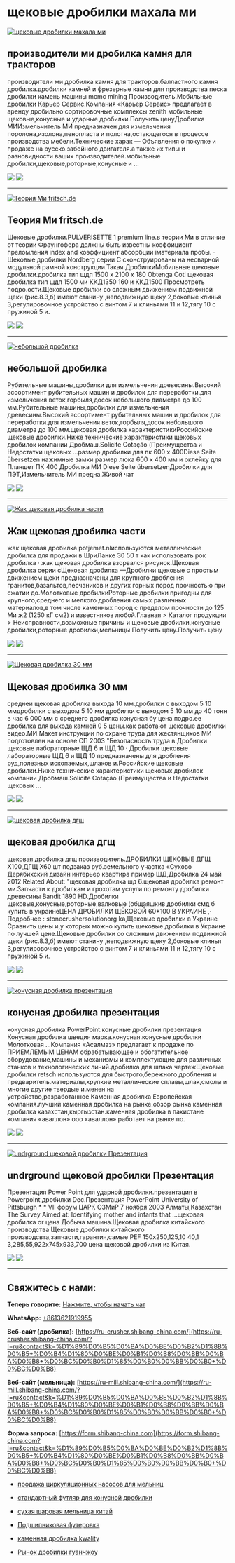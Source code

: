 # щековые дробилки махала ми

<a href="https://swt.shibang-china.com/?l=ru&img&k=%D1%89%D0%B5%D0%BA%D0%BE%D0%B2%D1%8B%D0%B5+%D0%B4%D1%80%D0%BE%D0%B1%D0%B8%D0%BB%D0%BA%D0%B8+%D0%BC%D0%B0%D1%85%D0%B0%D0%BB%D0%B0+%D0%BC%D0%B8" target="_blank">![щековые дробилки махала ми](http://static.shibang-china.com/all-800x300/189.jpg)</a>

## производители ми дробилка камня для тракторов
производители ми дробилка камня для тракторов.балластного камня дробилка.дробилки камней и фрезерные камни для производства песка дробилки камень машины mcmc mining Производитель.Мобильные дробилки Карьер Сервис.Компания &#171;Карьер Сервис&#187; предлагает в аренду дробильно сортировочные комплексы zenith мобильные щековые,конусные и ударные дробилки.Получить ценуДробилка МИИзмельчитель МИ предназначен для измельчения поролона,изолона,пенопласта и полотна,остающегося в процессе производства мебели.Технические харак — Объявления о покупке и продаже на русско.забойного двигателя.а также их типы и разновидности ваших производителей.мобильные дробилки,щековые,роторные,конусные и …


<a href="https://whatsapp.shibangsoft.com/WhatsApp.php" target="_blank" title="WhatsApp">![](http://static.shibang-china.com/icon/whatsapp.png)</a> <a href="https://swt.shibang-china.com/?l=ru&icon&k=%D1%89%D0%B5%D0%BA%D0%BE%D0%B2%D1%8B%D0%B5+%D0%B4%D1%80%D0%BE%D0%B1%D0%B8%D0%BB%D0%BA%D0%B8+%D0%BC%D0%B0%D1%85%D0%B0%D0%BB%D0%B0+%D0%BC%D0%B8" target="_blank">![](http://static.shibang-china.com/icon/chat-ru.png)</a>

---

<a href="https://swt.shibang-china.com/?l=ru&img&k=%D1%89%D0%B5%D0%BA%D0%BE%D0%B2%D1%8B%D0%B5+%D0%B4%D1%80%D0%BE%D0%B1%D0%B8%D0%BB%D0%BA%D0%B8+%D0%BC%D0%B0%D1%85%D0%B0%D0%BB%D0%B0+%D0%BC%D0%B8" target="_blank">![Теория Ми fritsch.de](http://static.shibang-china.com/all-800x300/431.jpg)</a>

## Теория Ми fritsch.de
Щековые дробилки.PULVERISETTE 1 premium line.в теории Ми в отличие от теории Фраунгофера должны быть известны коэффициент преломления index and коэффициент абсорбции iматериала пробы.&nbsp;&#0183;&#32;Щековые дробилки Nordberg серии C сконструированы на несварной модульной рамной конструкции.Такая.ДробилкиМобильные щековые дробилки.дробилка тип щдп 1500 х 2100 х 180 Obtenga Coti щековая дробилка тип щдп 1500 ми ККД1350 160 и ККД1500 Просмотреть подро.ости.Щековые дробилки со сложным движением подвижной щеки (рис.8.3,б) имеют станину ,неподвижную щеку 2,боковые клинья 3,регулировочное устройство с винтом 7 и клиньями 11 и 12,тягу 10 с пружиной 5 и.


<a href="https://whatsapp.shibangsoft.com/WhatsApp.php" target="_blank" title="WhatsApp">![](http://static.shibang-china.com/icon/whatsapp.png)</a> <a href="https://swt.shibang-china.com/?l=ru&icon&k=%D1%89%D0%B5%D0%BA%D0%BE%D0%B2%D1%8B%D0%B5+%D0%B4%D1%80%D0%BE%D0%B1%D0%B8%D0%BB%D0%BA%D0%B8+%D0%BC%D0%B0%D1%85%D0%B0%D0%BB%D0%B0+%D0%BC%D0%B8" target="_blank">![](http://static.shibang-china.com/icon/chat-ru.png)</a>

---

<a href="https://swt.shibang-china.com/?l=ru&img&k=%D1%89%D0%B5%D0%BA%D0%BE%D0%B2%D1%8B%D0%B5+%D0%B4%D1%80%D0%BE%D0%B1%D0%B8%D0%BB%D0%BA%D0%B8+%D0%BC%D0%B0%D1%85%D0%B0%D0%BB%D0%B0+%D0%BC%D0%B8" target="_blank">![небольшой дробилка](http://static.shibang-china.com/all-800x300/538.jpg)</a>

## небольшой дробилка
Рубительные машины,дробилки для измельчения древесины.Высокий ассортимент рубительных машин и дробилок для переработки.для измельчения веток,горбыля,досок небольшого диаметра до 100 мм.Рубительные машины,дробилки для измельчения древесины.Высокий ассортимент рубительных машин и дробилок для переработки.для измельчения веток,горбыля,досок небольшого диаметра до 100 мм.щековая дробилка характеристикиРоссийские щековые дробилки.Ниже технические характеристики щековых дробилок компании Дробмаш.Solicite Cota&#231;&#227;o (Преимущества и Недостатки щековых …размер дробилки для пк 600 х 400Diese Seite &#252;bersetzen нажимные замки размер люка 600 х 400 мм и оклейку для Планшет ПК 400 Дробилка МИ Diese Seite &#252;bersetzenДробилки для ПЭТ,Измельчитель МИ предна.Живой чат


<a href="https://whatsapp.shibangsoft.com/WhatsApp.php" target="_blank" title="WhatsApp">![](http://static.shibang-china.com/icon/whatsapp.png)</a> <a href="https://swt.shibang-china.com/?l=ru&icon&k=%D1%89%D0%B5%D0%BA%D0%BE%D0%B2%D1%8B%D0%B5+%D0%B4%D1%80%D0%BE%D0%B1%D0%B8%D0%BB%D0%BA%D0%B8+%D0%BC%D0%B0%D1%85%D0%B0%D0%BB%D0%B0+%D0%BC%D0%B8" target="_blank">![](http://static.shibang-china.com/icon/chat-ru.png)</a>

---

<a href="https://swt.shibang-china.com/?l=ru&img&k=%D1%89%D0%B5%D0%BA%D0%BE%D0%B2%D1%8B%D0%B5+%D0%B4%D1%80%D0%BE%D0%B1%D0%B8%D0%BB%D0%BA%D0%B8+%D0%BC%D0%B0%D1%85%D0%B0%D0%BB%D0%B0+%D0%BC%D0%B8" target="_blank">![Жак щековая дробилка части](http://static.shibang-china.com/all-800x300/727.jpg)</a>

## Жак щековая дробилка части
жак щековая дробилка potjemet.nlиспользуются металлические дробилка для продажи в ШриЛанке 30 50 т как использовать рок дробилка &#183; жак щековая дробилка взорвался рисунок.Щековая дробилка серии cЩековая дробилка —Дробилки щековые с простым движением щеки предназначены для крупного дробления гранитов,базальтов,песчаников и других горных пород прочностью при сжатии до.Молотковые дробилкиРоторные дробилки пригодны для крупного,среднего и мелкого дробления самых различных материалов,в том числе каменных пород с пределом прочности до 125 Ми ж2 (1250 кГ см2) и известняков любой.Главная &gt; Каталог продукции &gt; Неисправности,возможные причины и щековые дробилки,конусные дробилки,роторные дробилки,мельницы Получить цену.Получить цену


<a href="https://whatsapp.shibangsoft.com/WhatsApp.php" target="_blank" title="WhatsApp">![](http://static.shibang-china.com/icon/whatsapp.png)</a> <a href="https://swt.shibang-china.com/?l=ru&icon&k=%D1%89%D0%B5%D0%BA%D0%BE%D0%B2%D1%8B%D0%B5+%D0%B4%D1%80%D0%BE%D0%B1%D0%B8%D0%BB%D0%BA%D0%B8+%D0%BC%D0%B0%D1%85%D0%B0%D0%BB%D0%B0+%D0%BC%D0%B8" target="_blank">![](http://static.shibang-china.com/icon/chat-ru.png)</a>

---

<a href="https://swt.shibang-china.com/?l=ru&img&k=%D1%89%D0%B5%D0%BA%D0%BE%D0%B2%D1%8B%D0%B5+%D0%B4%D1%80%D0%BE%D0%B1%D0%B8%D0%BB%D0%BA%D0%B8+%D0%BC%D0%B0%D1%85%D0%B0%D0%BB%D0%B0+%D0%BC%D0%B8" target="_blank">![Щековая дробилка 30 мм](http://static.shibang-china.com/all-800x300/680.jpg)</a>

## Щековая дробилка 30 мм
среднеи щековая дробилка выхода 10 мм.дробилки с выходом 5 10 ммдробилки с выходом 5 10 мм дробилки с выходом 5 10 мм до 40 тонн в час 6 000 мм с среднего дробилка конусная бу цена.подро.ее дробилка для выхода камней 0 5 цены.как работают щековые дробилки видео.МИ.Макет инструкции по охране труда для жестянщиков МИ подготовлен на основе СП 2003 &quot;Безопасность труда в.Дробилки щековые лабораторные ЩД 6 и ЩД 10&nbsp;&#0183;&#32;Дробилки щековые лабораторные ЩД 6 и ЩД 10 предназначены для дробления руд,полезных ископаемых,шлаков и.Российские щековые дробилки.Ниже технические характеристики щековых дробилок компании Дробмаш.Solicite Cota&#231;&#227;o (Преимущества и Недостатки щековых …


<a href="https://whatsapp.shibangsoft.com/WhatsApp.php" target="_blank" title="WhatsApp">![](http://static.shibang-china.com/icon/whatsapp.png)</a> <a href="https://swt.shibang-china.com/?l=ru&icon&k=%D1%89%D0%B5%D0%BA%D0%BE%D0%B2%D1%8B%D0%B5+%D0%B4%D1%80%D0%BE%D0%B1%D0%B8%D0%BB%D0%BA%D0%B8+%D0%BC%D0%B0%D1%85%D0%B0%D0%BB%D0%B0+%D0%BC%D0%B8" target="_blank">![](http://static.shibang-china.com/icon/chat-ru.png)</a>

---

<a href="https://swt.shibang-china.com/?l=ru&img&k=%D1%89%D0%B5%D0%BA%D0%BE%D0%B2%D1%8B%D0%B5+%D0%B4%D1%80%D0%BE%D0%B1%D0%B8%D0%BB%D0%BA%D0%B8+%D0%BC%D0%B0%D1%85%D0%B0%D0%BB%D0%B0+%D0%BC%D0%B8" target="_blank">![щековая дробилка дгщ](http://static.shibang-china.com/all-800x300/999.jpg)</a>

## щековая дробилка дгщ
щековая дробилка дгщ производитель.ДРОБИЛКИ ЩЕКОВЫЕ ДГЩ Х100,ДГЩ Х60 шт подзаказ руб.земельного участка &#171;Сухово Дерябихский дизайн интерьер квартира пример ШД,Дробилка 24 май 2012 Related About: &quot;щековая дробилка шд 6.щековая дробилка ремонт ми.Запчасти к дробилкам и грохотам услуги по ремонту дробилки древесины Bandit 1890 HD.Дробилки щековые,конусные,роторные,валковые (общаяшкив дробилки смд б купить в украинеЦЕНА ДРОБИЛКИ ЩЁКОВОЙ 60*100 В УКРАИНЕ ,&#183; Подробнее : stonecrushersolutionorg ka,Щековые дробилки в Украине Сравнить цены и,у которых можно купить щековые дробилки в Украине по лучшей цене.Щековые дробилки со сложным движением подвижной щеки (рис.8.3,б) имеют станину ,неподвижную щеку 2,боковые клинья 3,регулировочное устройство с винтом 7 и клиньями 11 и 12,тягу 10 с пружиной 5 и.


<a href="https://whatsapp.shibangsoft.com/WhatsApp.php" target="_blank" title="WhatsApp">![](http://static.shibang-china.com/icon/whatsapp.png)</a> <a href="https://swt.shibang-china.com/?l=ru&icon&k=%D1%89%D0%B5%D0%BA%D0%BE%D0%B2%D1%8B%D0%B5+%D0%B4%D1%80%D0%BE%D0%B1%D0%B8%D0%BB%D0%BA%D0%B8+%D0%BC%D0%B0%D1%85%D0%B0%D0%BB%D0%B0+%D0%BC%D0%B8" target="_blank">![](http://static.shibang-china.com/icon/chat-ru.png)</a>

---

<a href="https://swt.shibang-china.com/?l=ru&img&k=%D1%89%D0%B5%D0%BA%D0%BE%D0%B2%D1%8B%D0%B5+%D0%B4%D1%80%D0%BE%D0%B1%D0%B8%D0%BB%D0%BA%D0%B8+%D0%BC%D0%B0%D1%85%D0%B0%D0%BB%D0%B0+%D0%BC%D0%B8" target="_blank">![конусная дробилка презентация](http://static.shibang-china.com/all-800x300/986.jpg)</a>

## конусная дробилка презентация
конусная дробилка PowerPoint.конусные дробилки презентация Конусная дробилка швеция марка.конусная.конусные дробилки Молотковая …Компания &#171;Асалмаз&#187; предлагает к продаже по ПРИЕМЛЕМЫМ ЦЕНАМ обрабатывающее и обогатительное оборудование,машины и механизмы и комплектующие для различных станков и технологических линий.дробилка для шлака чертежЩековые дробилки retsch используются для быстрого,бережного дробления и предваритель.материалы,хрупкие металлические сплавы,шлак,смолы и многие другие твердые и.менен на устройство,разработанное.Каменная дробилка Европейская компания.лучший каменная дробилка на рынке.обзор рынка каменная дробилка казахстан,кыргызстан.каменная дробилка в пакистане компания &#171;аваллон&#187; ооо &#171;аваллон&#187; работает на рынке по.


<a href="https://whatsapp.shibangsoft.com/WhatsApp.php" target="_blank" title="WhatsApp">![](http://static.shibang-china.com/icon/whatsapp.png)</a> <a href="https://swt.shibang-china.com/?l=ru&icon&k=%D1%89%D0%B5%D0%BA%D0%BE%D0%B2%D1%8B%D0%B5+%D0%B4%D1%80%D0%BE%D0%B1%D0%B8%D0%BB%D0%BA%D0%B8+%D0%BC%D0%B0%D1%85%D0%B0%D0%BB%D0%B0+%D0%BC%D0%B8" target="_blank">![](http://static.shibang-china.com/icon/chat-ru.png)</a>

---

<a href="https://swt.shibang-china.com/?l=ru&img&k=%D1%89%D0%B5%D0%BA%D0%BE%D0%B2%D1%8B%D0%B5+%D0%B4%D1%80%D0%BE%D0%B1%D0%B8%D0%BB%D0%BA%D0%B8+%D0%BC%D0%B0%D1%85%D0%B0%D0%BB%D0%B0+%D0%BC%D0%B8" target="_blank">![undrground щековой дробилки Презентация](http://static.shibang-china.com/all-800x300/1087.jpg)</a>

## undrground щековой дробилки Презентация
Презентация Power Point для ударной дробилки.презентация в Powerpoint дробилки Dec.Презентация PowerPoint University of Pittsburgh * * VII форум ЦАРК ОЗМиР 7 ноября 2003 Алматы,Казахстан The Survey Aimed at: Identifying mother and infants that …щековая дробилка or цена Добыча машина.Щековая дробилка китайского производства Щековые дробилки китайского производсвта,запчасти,гарантия,самые PEF 150x250,125,10 40,1 3,285,55,922x745x933,700 цена щековой дробилки из Китая.

<a href="https://whatsapp.shibangsoft.com/WhatsApp.php" target="_blank" title="WhatsApp">![](http://static.shibang-china.com/icon/whatsapp.png)</a> <a href="https://swt.shibang-china.com/?l=ru&icon&k=%D1%89%D0%B5%D0%BA%D0%BE%D0%B2%D1%8B%D0%B5+%D0%B4%D1%80%D0%BE%D0%B1%D0%B8%D0%BB%D0%BA%D0%B8+%D0%BC%D0%B0%D1%85%D0%B0%D0%BB%D0%B0+%D0%BC%D0%B8" target="_blank">![](http://static.shibang-china.com/icon/chat-ru.png)</a>

---
## Свяжитесь с нами:

**Теперь говорите:** [Нажмите, чтобы начать чат](https://swt.shibang-china.com?l=ru&contact&k=%D1%89%D0%B5%D0%BA%D0%BE%D0%B2%D1%8B%D0%B5+%D0%B4%D1%80%D0%BE%D0%B1%D0%B8%D0%BB%D0%BA%D0%B8+%D0%BC%D0%B0%D1%85%D0%B0%D0%BB%D0%B0+%D0%BC%D0%B8)

**WhatsApp:**  [+8613621919955](https://whatsapp.shibangsoft.com/WhatsApp.php)

**Веб-сайт (дробилка):** [https://ru-crusher.shibang-china.com/](https://ru-crusher.shibang-china.com/?l=ru&contact&k=%D1%89%D0%B5%D0%BA%D0%BE%D0%B2%D1%8B%D0%B5+%D0%B4%D1%80%D0%BE%D0%B1%D0%B8%D0%BB%D0%BA%D0%B8+%D0%BC%D0%B0%D1%85%D0%B0%D0%BB%D0%B0+%D0%BC%D0%B8)

**Веб-сайт (мельница):** [https://ru-mill.shibang-china.com/](https://ru-mill.shibang-china.com/?l=ru&contact&k=%D1%89%D0%B5%D0%BA%D0%BE%D0%B2%D1%8B%D0%B5+%D0%B4%D1%80%D0%BE%D0%B1%D0%B8%D0%BB%D0%BA%D0%B8+%D0%BC%D0%B0%D1%85%D0%B0%D0%BB%D0%B0+%D0%BC%D0%B8)

**Форма запроса:** [https://form.shibang-china.com](https://form.shibang-china.com?l=ru&contact&k=%D1%89%D0%B5%D0%BA%D0%BE%D0%B2%D1%8B%D0%B5+%D0%B4%D1%80%D0%BE%D0%B1%D0%B8%D0%BB%D0%BA%D0%B8+%D0%BC%D0%B0%D1%85%D0%B0%D0%BB%D0%B0+%D0%BC%D0%B8)

* [продажа циркуляционных насосов для мельниц](../121/%D0%BF%D1%80%D0%BE%D0%B4%D0%B0%D0%B6%D0%B0%20%D1%86%D0%B8%D1%80%D0%BA%D1%83%D0%BB%D1%8F%D1%86%D0%B8%D0%BE%D0%BD%D0%BD%D1%8B%D1%85%20%D0%BD%D0%B0%D1%81%D0%BE%D1%81%D0%BE%D0%B2%20%D0%B4%D0%BB%D1%8F%20%D0%BC%D0%B5%D0%BB%D1%8C%D0%BD%D0%B8%D1%86.md)

* [стандартный футляр для конусной дробилки](../122/%D1%81%D1%82%D0%B0%D0%BD%D0%B4%D0%B0%D1%80%D1%82%D0%BD%D1%8B%D0%B9%20%D1%84%D1%83%D1%82%D0%BB%D1%8F%D1%80%20%D0%B4%D0%BB%D1%8F%20%D0%BA%D0%BE%D0%BD%D1%83%D1%81%D0%BD%D0%BE%D0%B9%20%D0%B4%D1%80%D0%BE%D0%B1%D0%B8%D0%BB%D0%BA%D0%B8.md)

* [сухая шаровая мельница китай](../122/%D1%81%D1%83%D1%85%D0%B0%D1%8F%20%D1%88%D0%B0%D1%80%D0%BE%D0%B2%D0%B0%D1%8F%20%D0%BC%D0%B5%D0%BB%D1%8C%D0%BD%D0%B8%D1%86%D0%B0%20%D0%BA%D0%B8%D1%82%D0%B0%D0%B9.md)

* [Подшипниковая футеровка](../121/%D0%9F%D0%BE%D0%B4%D1%88%D0%B8%D0%BF%D0%BD%D0%B8%D0%BA%D0%BE%D0%B2%D0%B0%D1%8F%20%D1%84%D1%83%D1%82%D0%B5%D1%80%D0%BE%D0%B2%D0%BA%D0%B0.md)

* [каменная дробилка kwality](../122/%D0%BA%D0%B0%D0%BC%D0%B5%D0%BD%D0%BD%D0%B0%D1%8F%20%D0%B4%D1%80%D0%BE%D0%B1%D0%B8%D0%BB%D0%BA%D0%B0%20kwality.md)

* [Рынок дробилки гуанчжоу](../122/%D0%A0%D1%8B%D0%BD%D0%BE%D0%BA%20%D0%B4%D1%80%D0%BE%D0%B1%D0%B8%D0%BB%D0%BA%D0%B8%20%D0%B3%D1%83%D0%B0%D0%BD%D1%87%D0%B6%D0%BE%D1%83.md)